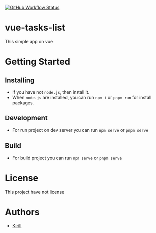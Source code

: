 [![GitHub Workflow Status](https://img.shields.io/github/workflow/status/steelWinds/vue-tasks-list/deploy-action)](https://actions-badge.atrox.dev/steelWinds/vue-tasks-list/goto?ref=main)

# vue-tasks-list

This simple app on vue

# Getting Started 

## Installing 

- If you have not ```node.js```, then install it.
- When ```node.js``` are installed, you can run ```npm i``` or ```pnpm run``` for install packages.

## Development

- For run project on dev server you can run ```npm serve``` or ```pnpm serve```

## Build

- For build project you can run ```npm serve``` or ```pnpm serve```

# License

This project have not license

# Authors

- [Kirill](https://github.com/steelWinds)
